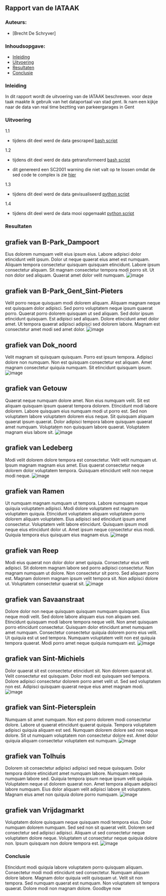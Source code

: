## Rapport van de IATAAK
### Auteurs:
 - [Brecht De Schryver]
### Inhoudsopgave:
 - [Inleiding](#inleiding)
 - [Uitvoering](#uitvoering)
 - [Resultaten](#resultaten)
 - [Conclusie](#conclusie)
### Inleiding
In dit rapport wordt de uitvoering van de IATAAK beschreven. voor deze taak maakte ik gebruik van het dataportaal van stad gent. Ik nam een kijkje naar de data van real time beztting van parkeergarages in Gent
### Uitvoering
1.1
 - tijdens dit deel werd de data gescraped
[bash script](https://github.com/BrechtDeSchryver/iataak/blob/main/scripts/webscraper.sh)

1.2
 - tijdens dit deel werd de data getransformeerd
[bash script](https://github.com/BrechtDeSchryver/iataak/blob/main/scripts/transform.sh)

 - dit genereerd een SC2001 warning die niet valt op te lossen omdat de sed code te complex is zie [hier](https://www.shellcheck.net/wiki/SC2001)

1.3
 - tijdens dit deel werd de data gevisualiseerd
[python script](https://github.com/BrechtDeSchryver/iataak/blob/main/scripts/analyse.py)

1.4
 - tijdens dit deel werd de data mooi opgemaakt
[python script](https://github.com/BrechtDeSchryver/iataak/blob/main/scripts/report.py)
### Resultaten
## grafiek van B-Park_Dampoort
Eius dolorem numquam velit eius ipsum eius. Labore adipisci dolor etincidunt velit ipsum. Dolor ut neque quaerat eius amet est numquam. Aliquam tempora consectetur quisquam quisquam etincidunt. Labore ipsum consectetur aliquam. Sit magnam consectetur tempora modi porro sit. Ut non dolor sed aliquam. Quaerat amet dolor velit numquam.
![image](https://github.com/BrechtDeSchryver/iataak/blob/main/csvimage/B-Park_Dampoort.csv.png)
## grafiek van B-Park_Gent_Sint-Pieters
Velit porro neque quisquam modi dolorem aliquam. Aliquam magnam neque est quisquam dolor adipisci. Sed porro voluptatem neque ipsum quaerat porro. Quaerat porro dolorem quisquam ut sed aliquam. Sed dolor ipsum etincidunt quisquam. Est adipisci sed aliquam. Dolore etincidunt amet dolor amet. Ut tempora quaerat adipisci adipisci sed dolorem labore. Magnam est consectetur amet modi sed amet dolor.
![image](https://github.com/BrechtDeSchryver/iataak/blob/main/csvimage/B-Park_Gent_Sint-Pieters.csv.png)
## grafiek van Dok_noord
Velit magnam sit quisquam quisquam. Porro est ipsum tempora. Adipisci dolore non numquam. Non est quisquam consectetur est aliquam. Amet magnam consectetur quiquia numquam. Sit etincidunt quisquam ipsum.
![image](https://github.com/BrechtDeSchryver/iataak/blob/main/csvimage/Dok_noord.csv.png)
## grafiek van Getouw
Quaerat neque numquam dolore amet. Non eius numquam velit. Sit est aliquam quisquam ipsum quaerat tempora dolorem. Etincidunt modi labore dolorem. Labore quisquam eius numquam modi ut porro est. Sed non voluptatem labore voluptatem dolorem eius neque. Sit quisquam aliquam quaerat ipsum quaerat. Dolor adipisci tempora labore quisquam quaerat amet numquam. Voluptatem non quisquam labore quaerat. Voluptatem magnam eius labore sit.
![image](https://github.com/BrechtDeSchryver/iataak/blob/main/csvimage/Getouw.csv.png)
## grafiek van Ledeberg
Modi velit dolorem dolore tempora est consectetur. Velit velit numquam ut. Ipsum magnam magnam eius amet. Eius quaerat consectetur neque dolorem dolor voluptatem tempora. Quisquam etincidunt velit non neque modi neque.
![image](https://github.com/BrechtDeSchryver/iataak/blob/main/csvimage/Ledeberg.csv.png)
## grafiek van Ramen
Ut numquam magnam numquam ut tempora. Labore numquam neque quiquia voluptatem adipisci. Modi dolore voluptatem est magnam voluptatem quiquia. Etincidunt voluptatem aliquam voluptatem porro dolorem aliquam voluptatem. Eius adipisci sed etincidunt ipsum amet consectetur. Voluptatem velit labore etincidunt. Quisquam ipsum modi neque eius etincidunt dolor ut. Amet ipsum neque consectetur eius modi. Quiquia tempora eius quisquam eius magnam eius.
![image](https://github.com/BrechtDeSchryver/iataak/blob/main/csvimage/Ramen.csv.png)
## grafiek van Reep
Modi eius quaerat non dolor dolor amet quiquia. Consectetur eius velit adipisci. Sit dolorem magnam labore sed porro adipisci consectetur. Non magnam numquam ut dolore. Non consectetur sit porro. Sed aliquam porro est. Magnam dolorem magnam ipsum velit tempora sit. Non adipisci dolore ut. Voluptatem consectetur quaerat sit.
![image](https://github.com/BrechtDeSchryver/iataak/blob/main/csvimage/Reep.csv.png)
## grafiek van Savaanstraat
Dolore dolor non neque quisquam quisquam numquam quisquam. Eius neque modi velit. Sed dolore labore aliquam eius non aliquam sed. Etincidunt quisquam modi labore tempora neque velit. Non amet quisquam porro etincidunt consectetur. Quisquam dolor etincidunt amet numquam amet numquam. Consectetur consectetur quiquia dolorem porro eius velit. Ut quiquia est ut sed tempora. Numquam voluptatem velit non est quiquia tempora quaerat. Modi porro amet neque quiquia numquam est.
![image](https://github.com/BrechtDeSchryver/iataak/blob/main/csvimage/Savaanstraat.csv.png)
## grafiek van Sint-Michiels
Dolor quaerat sit est consectetur etincidunt sit. Non dolorem quaerat sit. Velit consectetur est quisquam. Dolor modi est quisquam sed tempora. Dolore adipisci consectetur dolorem porro amet velit ut. Sed sed voluptatem non est. Adipisci quisquam quaerat neque eius amet magnam modi.
![image](https://github.com/BrechtDeSchryver/iataak/blob/main/csvimage/Sint-Michiels.csv.png)
## grafiek van Sint-Pietersplein
Numquam sit amet numquam. Non est porro dolorem modi consectetur dolore. Labore ut quaerat etincidunt quaerat quiquia. Tempora voluptatem adipisci quiquia aliquam est sed. Numquam dolorem dolore sed non neque dolore. Sit ut numquam voluptatem non consectetur dolore est. Amet dolor quiquia aliquam consectetur voluptatem est numquam.
![image](https://github.com/BrechtDeSchryver/iataak/blob/main/csvimage/Sint-Pietersplein.csv.png)
## grafiek van Tolhuis
Dolorem sit consectetur adipisci adipisci sed neque quisquam. Dolor tempora dolore etincidunt amet numquam labore. Numquam neque numquam labore sed. Quiquia tempora ipsum neque ipsum velit quiquia. Voluptatem neque ut dolorem quaerat non. Amet tempora aliquam adipisci labore numquam. Eius dolor aliquam velit adipisci labore sit voluptatem. Magnam eius amet non quiquia dolore porro numquam.
![image](https://github.com/BrechtDeSchryver/iataak/blob/main/csvimage/Tolhuis.csv.png)
## grafiek van Vrijdagmarkt
Voluptatem dolore quisquam neque quisquam modi tempora eius. Dolor numquam dolorem numquam. Sed sed non sit quaerat velit. Dolorem sed consectetur sed adipisci adipisci. Aliquam ut sed consectetur neque voluptatem dolore neque. Voluptatem ut consectetur neque quiquia dolore non. Ipsum quisquam non dolore tempora est.
![image](https://github.com/BrechtDeSchryver/iataak/blob/main/csvimage/Vrijdagmarkt.csv.png)
### Conclusie
Etincidunt modi quiquia labore voluptatem porro quisquam aliquam. Consectetur modi modi etincidunt sed consectetur. Numquam aliquam dolore labore. Magnam dolor quiquia velit quisquam ut. Velit sit non tempora. Sed numquam quaerat est numquam. Non voluptatem sit tempora quaerat. Dolore modi non magnam dolore.
Goodbye now